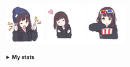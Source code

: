 # <img src="https://github.com/abaiik/abaiik/blob/main/Img/abaiik-1.gif" width="100"> <img src="https://github.com/abaiik/abaiik/blob/main/Img/abaiik-2.gif" width="100"> <img src="https://github.com/abaiik/abaiik/blob/main/Img/abaiik-3.gif" width="100">

<!-- Stats -->
<details><summary><b>My stats</b></summary><br>

![](https://komarev.com/ghpvc/?username=abaiik&color=000000)  
<img alt = "GitHub Stats" src="https://github-readme-stats.vercel.app/api?username=abaiik&show_icons=true&hide=issues&icon_color=C9D1D9&hide_border=false&title_color=C9D1D9&text_color=8B948D&bg_color=0D1117&theme=dark">
[![Top Langs](https://github-readme-stats.vercel.app/api/top-langs/?username=abaiik&layout=compact)](https://github.com/abaiik/github-readme-stats)
</details>

